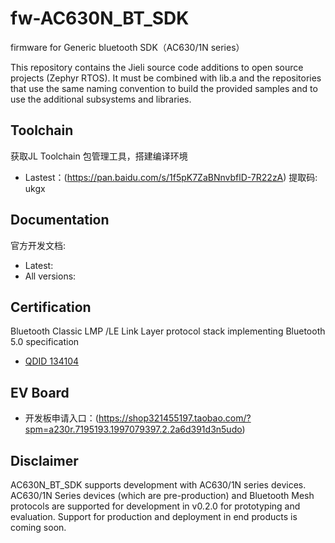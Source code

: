 # fw-AC630N_BT_SDK

firmware for Generic bluetooth SDK（AC630/1N series）


This repository contains the Jieli source code additions to open
source projects (Zephyr RTOS).
It must be combined with lib.a and the repositories that use the same
naming convention to build the provided samples and to use the additional
subsystems and libraries.

Toolchain
------------

获取JL Toolchain 包管理工具，搭建编译环境

* Lastest：(https://pan.baidu.com/s/1f5pK7ZaBNnvbflD-7R22zA) 提取码: ukgx

Documentation
------------

官方开发文档:

* Latest: 
* All versions: 

Certification
-------------

Bluetooth Classic LMP /LE Link Layer protocol stack implementing Bluetooth 5.0 specification

* [QDID 134104](https://launchstudio.bluetooth.com/ListingDetails/88799)


EV Board
-------------

* 开发板申请入口：(https://shop321455197.taobao.com/?spm=a230r.7195193.1997079397.2.2a6d391d3n5udo)

Disclaimer
------------

AC630N_BT_SDK supports development with AC630/1N series devices.
AC630/1N Series devices (which are pre-production) and Bluetooth Mesh protocols are supported for development in v0.2.0 for prototyping and evaluation.
Support for production and deployment in end products is coming soon.

